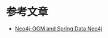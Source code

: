 # 参考文章

- [Neo4j-OGM and Spring Data Neo4j](https://medium.com/neo4j/neo4j-ogm-and-spring-data-neo4j-a55a866df68c)
